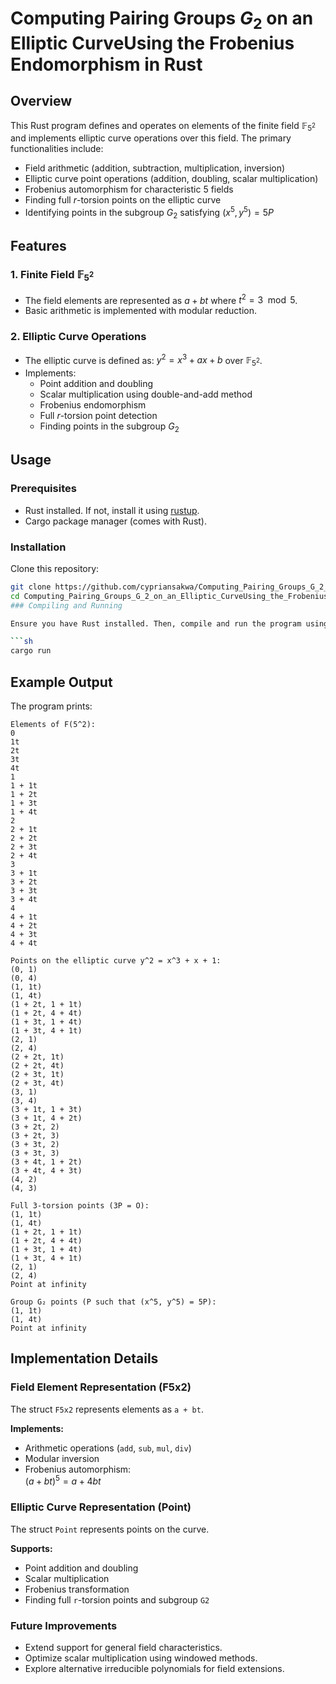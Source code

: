 # Computing Pairing Groups $G_2$ on an Elliptic CurveUsing the Frobenius Endomorphism in Rust

## Overview

This Rust program defines and operates on elements of the finite field $\mathbb{F}_{5^2}$ and implements elliptic curve operations over this field. The primary functionalities include:

- Field arithmetic (addition, subtraction, multiplication, inversion)
- Elliptic curve point operations (addition, doubling, scalar multiplication)
- Frobenius automorphism for characteristic 5 fields
- Finding full $r$-torsion points on the elliptic curve
- Identifying points in the subgroup $G_2$ satisfying $(x^5, y^5) = 5P$

## Features

### 1. **Finite Field $\mathbb{F}_{5^2}$**
- The field elements are represented as $a + bt$ where $t^2 = 3 \mod 5$.
- Basic arithmetic is implemented with modular reduction.

### 2. **Elliptic Curve Operations**
- The elliptic curve is defined as:
  $y^2 = x^3 + ax + b$
  over $\mathbb{F}_{5^2}$.
- Implements:
  - Point addition and doubling
  - Scalar multiplication using double-and-add method
  - Frobenius endomorphism
  - Full $r$-torsion point detection
  - Finding points in the subgroup $G_2$

## Usage
### Prerequisites

- Rust installed. If not, install it using [rustup](https://rustup.rs/).
- Cargo package manager (comes with Rust).

### Installation

Clone this repository:

```sh
git clone https://github.com/cypriansakwa/Computing_Pairing_Groups_G_2_on_an_Elliptic_CurveUsing_the_Frobenius_Endomorphism_in_Rust.git
cd Computing_Pairing_Groups_G_2_on_an_Elliptic_CurveUsing_the_Frobenius_Endomorphism_in_Rust
### Compiling and Running

Ensure you have Rust installed. Then, compile and run the program using:

```sh
cargo run
```
## Example Output

The program prints:
```
Elements of F(5^2):
0
1t
2t
3t
4t
1
1 + 1t
1 + 2t
1 + 3t
1 + 4t
2
2 + 1t
2 + 2t
2 + 3t
2 + 4t
3
3 + 1t
3 + 2t
3 + 3t
3 + 4t
4
4 + 1t
4 + 2t
4 + 3t
4 + 4t

Points on the elliptic curve y^2 = x^3 + x + 1:
(0, 1)
(0, 4)
(1, 1t)
(1, 4t)
(1 + 2t, 1 + 1t)
(1 + 2t, 4 + 4t)
(1 + 3t, 1 + 4t)
(1 + 3t, 4 + 1t)
(2, 1)
(2, 4)
(2 + 2t, 1t)
(2 + 2t, 4t)
(2 + 3t, 1t)
(2 + 3t, 4t)
(3, 1)
(3, 4)
(3 + 1t, 1 + 3t)
(3 + 1t, 4 + 2t)
(3 + 2t, 2)
(3 + 2t, 3)
(3 + 3t, 2)
(3 + 3t, 3)
(3 + 4t, 1 + 2t)
(3 + 4t, 4 + 3t)
(4, 2)
(4, 3)

Full 3-torsion points (3P = O):
(1, 1t)
(1, 4t)
(1 + 2t, 1 + 1t)
(1 + 2t, 4 + 4t)
(1 + 3t, 1 + 4t)
(1 + 3t, 4 + 1t)
(2, 1)
(2, 4)
Point at infinity

Group G₂ points (P such that (x^5, y^5) = 5P):
(1, 1t)
(1, 4t)
Point at infinity
```
## Implementation Details

### Field Element Representation (F5x2)  
The struct `F5x2` represents elements as `a + bt`.  

**Implements:**  
- Arithmetic operations (`add`, `sub`, `mul`, `div`)  
- Modular inversion  
- Frobenius automorphism:  
  $(a + bt)^5 = a + 4bt$

### Elliptic Curve Representation (Point)  
The struct `Point` represents points on the curve.  

**Supports:**  
- Point addition and doubling  
- Scalar multiplication  
- Frobenius transformation  
- Finding full `r`-torsion points and subgroup `G2`  

### Future Improvements  
- Extend support for general field characteristics.  
- Optimize scalar multiplication using windowed methods.  
- Explore alternative irreducible polynomials for field extensions.  

